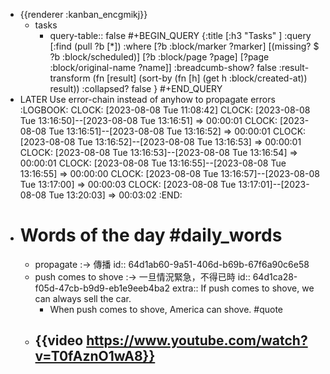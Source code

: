 - {{renderer :kanban_encgmikj}}
	- tasks
		- query-table:: false
		  #+BEGIN_QUERY
		  {:title [:h3 "Tasks" ]
		  :query [:find (pull ?b [*])
		  :where
		    [?b :block/marker ?marker]
		    [(missing? $ ?b :block/scheduled)]
		    [?b :block/page ?page]
		    [?page :block/original-name ?name]]
		  :breadcumb-show? false
		  :result-transform (fn [result]
		  (sort-by (fn [h]
		  (get h :block/created-at)) result))
		  :collapsed? false
		  }
		  #+END_QUERY
- LATER Use error-chain instead of anyhow to propagate errors
  :LOGBOOK:
  CLOCK: [2023-08-08 Tue 11:08:42]
  CLOCK: [2023-08-08 Tue 13:16:50]--[2023-08-08 Tue 13:16:51] =>  00:00:01
  CLOCK: [2023-08-08 Tue 13:16:51]--[2023-08-08 Tue 13:16:52] =>  00:00:01
  CLOCK: [2023-08-08 Tue 13:16:52]--[2023-08-08 Tue 13:16:53] =>  00:00:01
  CLOCK: [2023-08-08 Tue 13:16:53]--[2023-08-08 Tue 13:16:54] =>  00:00:01
  CLOCK: [2023-08-08 Tue 13:16:55]--[2023-08-08 Tue 13:16:55] =>  00:00:00
  CLOCK: [2023-08-08 Tue 13:16:57]--[2023-08-08 Tue 13:17:00] =>  00:00:03
  CLOCK: [2023-08-08 Tue 13:17:01]--[2023-08-08 Tue 13:20:03] =>  00:03:02
  :END:
- # Words of the day #daily_words
	- propagate :-> 傳播
	  id:: 64d1ab60-9a51-406d-b69b-67f6a90c6e58
	- push comes to shove :-> 一旦情況緊急，不得已時
	  id:: 64d1ca28-f05d-47cb-b9d9-eb1e9eeb4ba2
	  extra:: If push comes to shove, we can always sell the car.
		- When push comes to shove, America can shove. #quote
	- {{video https://www.youtube.com/watch?v=T0fAznO1wA8}}
		-